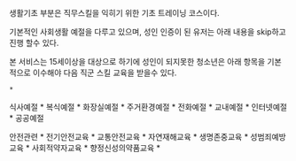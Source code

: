 
생활기초 부분은 직무스킬을 익히기 위한 기초 트레이닝 코스이다. 

기본적인 사회생활 예절을 다루고 있으며, 성인 인증이 된 유저는 아래 내용을 skip하고 진행 할수 있다. 

본 서비스는 15세이상을 대상으로 하기에 성인이 되지못한 청소년은 아래 항목을 기본적으로 이수해야 다음 직군 스킬 교육을 받을수 있다.  

	* 
식사예절
	* 
복식예절
	* 
화장실예절
	* 
주거환경예절
	* 
전화예절
	* 
교내예절
	* 
인터넷예절
	* 
공공예절



안전관련 
	* 
전기안전교육
	* 
교통안전교육
	* 
자연재해교육
	* 
생명존중교육
	* 
성범죄예방교육
	* 
사회적약자교육
	* 
향정신성의약품교육
	* 



